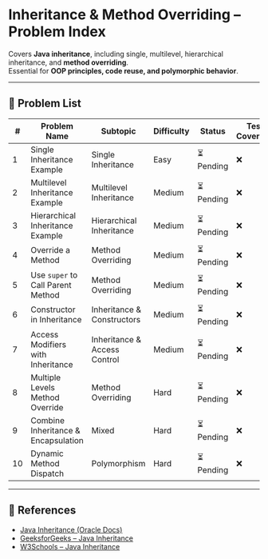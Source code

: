 # Inheritance & Method Overriding – Problem Index

Covers **Java inheritance**, including single, multilevel, hierarchical inheritance, and **method overriding**.  
Essential for **OOP principles, code reuse, and polymorphic behavior**.

---

## 📌 Problem List

| # | Problem Name | Subtopic | Difficulty | Status | Test Coverage |
|---|--------------|----------|------------|--------|---------------|
| 1 | Single Inheritance Example | Single Inheritance | Easy | ⏳ Pending | ❌ |
| 2 | Multilevel Inheritance Example | Multilevel Inheritance | Medium | ⏳ Pending | ❌ |
| 3 | Hierarchical Inheritance Example | Hierarchical Inheritance | Medium | ⏳ Pending | ❌ |
| 4 | Override a Method | Method Overriding | Medium | ⏳ Pending | ❌ |
| 5 | Use `super` to Call Parent Method | Method Overriding | Medium | ⏳ Pending | ❌ |
| 6 | Constructor in Inheritance | Inheritance & Constructors | Medium | ⏳ Pending | ❌ |
| 7 | Access Modifiers with Inheritance | Inheritance & Access Control | Medium | ⏳ Pending | ❌ |
| 8 | Multiple Levels Method Override | Method Overriding | Hard | ⏳ Pending | ❌ |
| 9 | Combine Inheritance & Encapsulation | Mixed | Hard | ⏳ Pending | ❌ |
| 10 | Dynamic Method Dispatch | Polymorphism | Hard | ⏳ Pending | ❌ |

---

## 🔗 References

- [Java Inheritance (Oracle Docs)](https://docs.oracle.com/javase/tutorial/java/IandI/subclasses.html)
- [GeeksforGeeks – Java Inheritance](https://www.geeksforgeeks.org/inheritance-in-java/)
- [W3Schools – Java Inheritance](https://www.w3schools.com/java/java_inheritance.asp)
